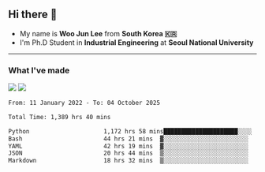 ## Hi there 👋

- My name is **Woo Jun Lee** from **South Korea 🇰🇷**
- I'm Ph.D Student in **Industrial Engineering** at **Seoul National University**

---

### What I've made

<a href="https://share.streamlit.io/tomtom1103/kuiai_hackathon_2022/main/JL_app.py"><img src="https://img.shields.io/badge/Journey Lee-161B22?style=for-the-badge&logo=streamlit&logoColor=FF4B4B"/></a> <a href="https://jeon-100.github.io/Dangzang/"><img src="https://img.shields.io/badge/당신을 위한 장학금, 당장!-161B22?style=for-the-badge&logo=react&logoColor=#61DAFB"/></a>

<!--START_SECTION:waka-->

```txt
From: 11 January 2022 - To: 04 October 2025

Total Time: 1,389 hrs 40 mins

Python                     1,172 hrs 58 mins█████████████████████░░░░   83.74 %
Bash                       44 hrs 21 mins  ▓░░░░░░░░░░░░░░░░░░░░░░░░   03.17 %
YAML                       42 hrs 19 mins  ▓░░░░░░░░░░░░░░░░░░░░░░░░   03.02 %
JSON                       20 hrs 44 mins  ▒░░░░░░░░░░░░░░░░░░░░░░░░   01.48 %
Markdown                   18 hrs 32 mins  ▒░░░░░░░░░░░░░░░░░░░░░░░░   01.32 %
```

<!--END_SECTION:waka-->
